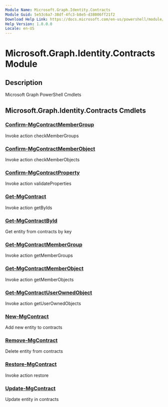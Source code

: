 ```yaml
---
Module Name: Microsoft.Graph.Identity.Contracts
Module Guid: 5e53c6a7-38df-4fc3-b8e5-d38006ff21f2
Download Help Link: https://docs.microsoft.com/en-us/powershell/module/microsoft.graph.identity.contracts
Help Version: 1.0.0.0
Locale: en-US
---
```


# Microsoft.Graph.Identity.Contracts Module
## Description
Microsoft Graph PowerShell Cmdlets

## Microsoft.Graph.Identity.Contracts Cmdlets
### [Confirm-MgContractMemberGroup](Confirm-MgContractMemberGroup.md)
Invoke action checkMemberGroups

### [Confirm-MgContractMemberObject](Confirm-MgContractMemberObject.md)
Invoke action checkMemberObjects

### [Confirm-MgContractProperty](Confirm-MgContractProperty.md)
Invoke action validateProperties

### [Get-MgContract](Get-MgContract.md)
Invoke action getByIds

### [Get-MgContractById](Get-MgContractById.md)
Get entity from contracts by key

### [Get-MgContractMemberGroup](Get-MgContractMemberGroup.md)
Invoke action getMemberGroups

### [Get-MgContractMemberObject](Get-MgContractMemberObject.md)
Invoke action getMemberObjects

### [Get-MgContractUserOwnedObject](Get-MgContractUserOwnedObject.md)
Invoke action getUserOwnedObjects

### [New-MgContract](New-MgContract.md)
Add new entity to contracts

### [Remove-MgContract](Remove-MgContract.md)
Delete entity from contracts

### [Restore-MgContract](Restore-MgContract.md)
Invoke action restore

### [Update-MgContract](Update-MgContract.md)
Update entity in contracts

